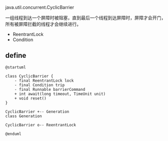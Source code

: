 java.util.concurrent.CyclicBarrier

一组线程到达一个屏障时被阻塞，直到最后一个线程到达屏障时，屏障才会开门，所有被屏障拦截的线程才会继续进行。
- ReentrantLock
- Condition

## define
```plantuml
@startuml

class CyclicBarrier {
    - final ReentrantLock lock
    - final Condition trip
    - final Runnable barrierCommand
    + int await(long timeout, TimeUnit unit)
    + void reset()
}

CyclicBarrier +-- Generation
class Generation 

CyclicBarrier o-- ReentrantLock

@enduml
```
